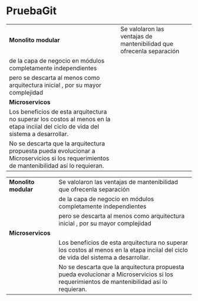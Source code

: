 # PruebaGit
| |  |
| ------------- | ------------- |
| **Monolito modular**  |  Se valolaron las ventajas de mantenibilidad que ofrecenla separación|
| de la capa de negocio en módulos completamente independientes |
|                 pero se descarta al menos como arquitectura inicial , por su mayor complejidad  | |
| **Microservicos**   | |Se descarta como primera opción por su complejidad de implementación, la cual se traduce en tiempo de desarrollo y costos económicos. |
|              Los beneficios de esta arquitectura no superar los costos al menos en la etapa inciial del ciclo de vida del sistema a desarrollar. |
|            No se descarta que la arquitectura propuesta pueda evolucionar a Microservicios si los requerimientos de mantenibilidad así lo requieran.   |  |


| |  |
| ------------- | ------------- |
| **Monolito modular**  |  Se valolaron las ventajas de mantenibilidad que ofrecenla separación|
| |de la capa de negocio en módulos completamente independientes |
|   |               pero se descarta al menos como arquitectura inicial , por su mayor complejidad  | |
| **Microservicos**   | |Se descarta como primera opción por su complejidad de implementación, la cual se traduce en tiempo de desarrollo y costos económicos. |
|  |            Los beneficios de esta arquitectura no superar los costos al menos en la etapa inciial del ciclo de vida del sistema a desarrollar. |
|   |           No se descarta que la arquitectura propuesta pueda evolucionar a Microservicios si los requerimientos de mantenibilidad así lo requieran.   |  |
